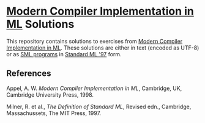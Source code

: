# [Modern Compiler Implementation in ML](#appel98) Solutions

This repository contains solutions to exercises from [Modern Compiler
Implementation in ML](#appel98).  These solutions are either in text (encoded
as UTF-8) or as [SML programs](https://www.smlnj.org/) in [Standard ML
'97](#milner97) form.

## References

<a name="appel98"/>

Appel, A. W. *Modern Compiler Implementation in ML*, Cambridge, UK, Cambridge
University Press, 1998.

<a name="milner97"/>

Milner, R. et al., *The Definition of Standard ML*, Revised edn., Cambridge,
Massachussets, The MIT Press, 1997.

